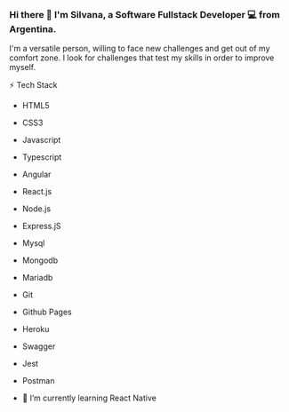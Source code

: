 ### Hi there 👋 I'm Silvana, a Software Fullstack Developer 💻 from Argentina.
I'm a versatile person, willing to face new challenges and get out of my comfort zone. I look for challenges that test my skills in order to improve myself.

⚡ Tech Stack

- HTML5 
- CSS3 
- Javascript 
- Typescript
- Angular 
- React.js 
- Node.js
- Express.jS
- Mysql 
- Mongodb
- Mariadb 
- Git
- Github Pages
- Heroku
- Swagger
- Jest
- Postman


- 🌱 I’m currently learning React Native


<!--
**msilvanat/msilvanat** is a ✨ _special_ ✨ repository because its `README.md` (this file) appears on your GitHub profile.

-->
